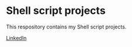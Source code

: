 <h1>Shell script projects</h1>
<p>This respository contains my Shell script projects.</p>
<a href="https://www.linkedin.com/in/kevin-cabezas/">LinkedIn</a>
